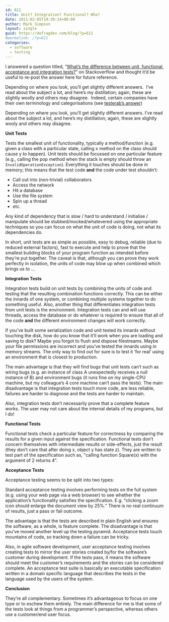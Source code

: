 ```yaml
---
id: 611
title: Unit? Integration? Functional? Wha?
date: 2011-02-05T19:39:14+00:00
author: Mark Simpson
layout: single
guid: https://defragdev.com/blog/?p=611
#permalink: /?p=611
categories:
  - software
  - testing
---
```

I answered a question titled, “[What’s the difference between unit, functional, acceptance and integration tests?](http://stackoverflow.com/questions/4904096/whats-the-difference-between-unit-functional-acceptance-and-integration-tests)” on Stackoverflow and thought it’d be useful to re-post the answer here for future reference.

<!--more-->

Depending on where you look, you&#8217;ll get slightly different answers.&#160; I&#8217;ve read about the subject a lot, and here&#8217;s my distillation; again, these are slightly woolly and others may disagree.&#160; Indeed, certain companies have their own terminology and categorisations (see [testerab’s answer](http://stackoverflow.com/questions/4904096/whats-the-difference-between-unit-functional-acceptance-and-integration-tests/4908086#4908086))

Depending on where you look, you&#8217;ll get slightly different answers. I&#8217;ve read about the subject a lot, and here&#8217;s my distillation; again, these are slightly wooly and others may disagree.

**Unit Tests**

Tests the smallest unit of functionality, typically a method/function (e.g. given a class with a particular state, calling x method on the class should cause y to happen). Unit tests should be focussed on one particular feature (e.g., calling the pop method when the stack is empty should throw an `InvalidOperationException`). Everything it touches should be done in memory; this means that the test code **and** the code under test shouldn&#8217;t:

  * Call out into (non-trivial) collaborators 
  * Access the network 
  * Hit a database 
  * Use the file system 
  * Spin up a thread 
  * etc. 

Any kind of dependency that is slow / hard to understand / initialise / manipulate should be stubbed/mocked/whatevered using the appropriate techniques so you can focus on what the unit of code is doing, not what its dependencies do. 

In short, unit tests are as simple as possible, easy to debug, reliable (due to reduced external factors), fast to execute and help to prove that the smallest building blocks of your program function as intended before they&#8217;re put together. The caveat is that, although you can prove they work perfectly in isolation, the units of code may blow up when combined which brings us to &#8230;

**Integration Tests**

Integration tests build on unit tests by combining the units of code and testing that the resulting combination functions correctly. This can be either the innards of one system, or combining multiple systems together to do something useful. Also, another thing that differentiates integration tests from unit tests is the environment. Integration tests can and will use threads, access the database or do whatever is required to ensure that all of the code **and** the different environment changes will work correctly. 

If you&#8217;ve built some serialization code and unit tested its innards without touching the disk, how do you know that it&#8217;ll work when you are loading and saving to disk? Maybe you forgot to flush and dispose filestreams. Maybe your file permissions are incorrect and you&#8217;ve tested the innards using in memory streams. The only way to find out for sure is to test it &#8216;for real&#8217; using an environment that is closest to production.

The main advantage is that they will find bugs that unit tests can&#8217;t such as wiring bugs (e.g. an instance of class A unexpectedly receives a null instance of B) and environment bugs (it runs fine on my single-CPU machine, but my colleague&#8217;s 4 core machine can&#8217;t pass the tests). The main disadvantage is that integration tests touch more code, are less reliable, failures are harder to diagnose and the tests are harder to maintain.

Also, integration tests don&#8217;t necessarily prove that a complete feature works. The user may not care about the internal details of my programs, but I do!

**Functional Tests**

Functional tests check a particular feature for correctness by comparing the results for a given input against the specification. Functional tests don&#8217;t concern themselves with intermediate results or side-effects, just the result (they don&#8217;t care that after doing x, object y has state z). They are written to test part of the specification such as, "calling function Square(x) with the argument of 2 returns 4". 

**Acceptance Tests**

Acceptance testing seems to be split into two types:

Standard acceptance testing involves performing tests on the full system (e.g. using your web page via a web browser) to see whether the application&#8217;s functionality satisfies the specification. E.g. "clicking a zoom icon should enlarge the document view by 25%." There is no real continuum of results, just a pass or fail outcome. 

The advantage is that the tests are described in plain English and ensures the software, as a whole, is feature complete. The disadvantage is that you&#8217;ve moved another level up the testing pyramid. Acceptance tests touch mountains of code, so tracking down a failure can be tricky. 

Also, in agile software development, user acceptance testing involves creating tests to mirror the user stories created by/for the software&#8217;s customer during development. If the tests pass, it means the software should meet the customer&#8217;s requirements and the stories can be considered complete. An acceptance test suite is basically an executable specification written in a domain specific language that describes the tests in the language used by the users of the system.

**Conclusion**

They&#8217;re all complementary. Sometimes it&#8217;s advantageous to focus on one type or to eschew them entirely. The main difference for me is that some of the tests look at things from a programmer&#8217;s perspective, whereas others use a customer/end user focus.